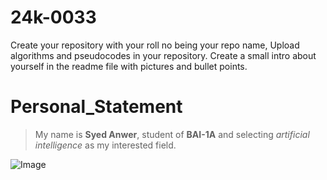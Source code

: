 # 24k-0033
Create your repository with your roll no being your repo name, Upload algorithms and pseudocodes in your repository. Create a small intro about yourself in the readme file with pictures and bullet points.
# Personal_Statement
> My name is **Syed Anwer**, student of **BAI-1A** and selecting _artificial intelligence_ as my interested field.

![Image](https://i0.wp.com/bdtechtalks.com/wp-content/uploads/2021/07/GitHub-Copilot-microsoft-openai.jpg?ssl=1)
